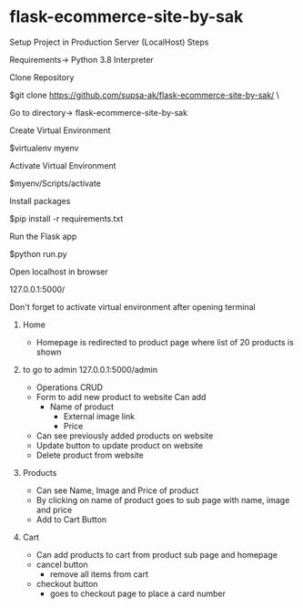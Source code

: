 # flask-ecommerce-site-by-sak
Setup Project in Production Server (LocalHost) Steps

Requirements-> Python 3.8 Interpreter


Clone Repository 

$git clone https://github.com/supsa-ak/flask-ecommerce-site-by-sak/ \\

Go to directory-> flask-ecommerce-site-by-sak

Create Virtual Environment

$virtualenv myenv

Activate Virtual Environment 

$myenv/Scripts/activate

Install packages 

$pip install -r requirements.txt

Run the Flask app 

$python run.py

Open localhost in browser 

127.0.0.1:5000/

Don't forget to activate virtual environment after opening terminal

1. Home
    - Homepage is redirected to product page where list of 20 products is shown
    
2. to go to admin 127.0.0.1:5000/admin 
    - Operations CRUD
    - Form to add new product to website 
        Can add
        - Name of product
            - External image link
            - Price
    - Can see previously added products on website 
    - Update button to update product on website
    - Delete product from website

3. Products
    - Can see Name, Image and Price of product
    - By clicking on name of product goes to sub page with name, image and price
    - Add to Cart Button
   
4. Cart
    - Can add products to cart from product sub page and homepage
    -  cancel  button 
        - remove all items from cart
    - checkout button
        - goes to checkout page to place a card number
